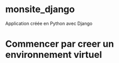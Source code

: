 # monsite_django
Application créée en Python avec Django

# Commencer par creer un environnement virtuel
